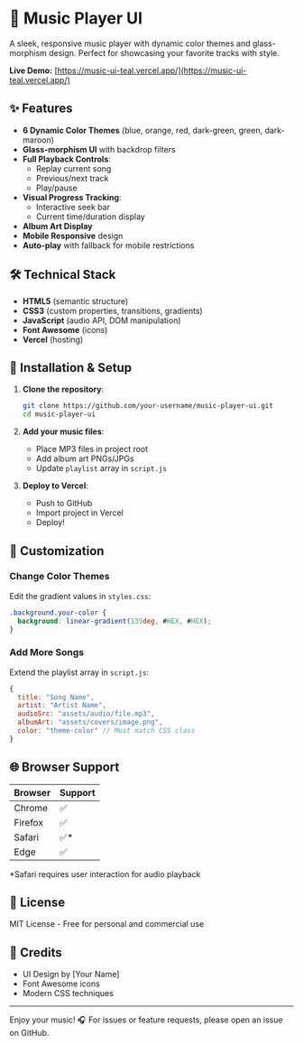# 🎵 Music Player UI

A sleek, responsive music player with dynamic color themes and glass-morphism design. Perfect for showcasing your favorite tracks with style.

**Live Demo:** [https://music-ui-teal.vercel.app/](https://music-ui-teal.vercel.app/)

## ✨ Features

- **6 Dynamic Color Themes** (blue, orange, red, dark-green, green, dark-maroon)
- **Glass-morphism UI** with backdrop filters
- **Full Playback Controls**:
  - Replay current song
  - Previous/next track
  - Play/pause
- **Visual Progress Tracking**:
  - Interactive seek bar
  - Current time/duration display
- **Album Art Display**
- **Mobile Responsive** design
- **Auto-play** with fallback for mobile restrictions

## 🛠️ Technical Stack

- **HTML5** (semantic structure)
- **CSS3** (custom properties, transitions, gradients)
- **JavaScript** (audio API, DOM manipulation)
- **Font Awesome** (icons)
- **Vercel** (hosting)

## 🚀 Installation & Setup

1. **Clone the repository**:
   ```bash
   git clone https://github.com/your-username/music-player-ui.git
   cd music-player-ui
   ```

2. **Add your music files**:
   - Place MP3 files in project root
   - Add album art PNGs/JPGs
   - Update `playlist` array in `script.js`

3. **Deploy to Vercel**:
   - Push to GitHub
   - Import project in Vercel
   - Deploy!

## 🎨 Customization

### Change Color Themes
Edit the gradient values in `styles.css`:
```css
.background.your-color {
  background: linear-gradient(135deg, #HEX, #HEX);
}
```

### Add More Songs
Extend the playlist array in `script.js`:
```javascript
{
  title: "Song Name",
  artist: "Artist Name",
  audioSrc: "assets/audio/file.mp3",
  albumArt: "assets/covers/image.png",
  color: "theme-color" // Must match CSS class
}
```

## 🌐 Browser Support

| Browser | Support |
|---------|---------|
| Chrome  | ✅       |
| Firefox | ✅       |
| Safari  | ✅*      |
| Edge    | ✅       |

*Safari requires user interaction for audio playback

## 📝 License

MIT License - Free for personal and commercial use

## 🙏 Credits

- UI Design by [Your Name]
- Font Awesome icons
- Modern CSS techniques

---

Enjoy your music! 🎧 For issues or feature requests, please open an issue on GitHub.
